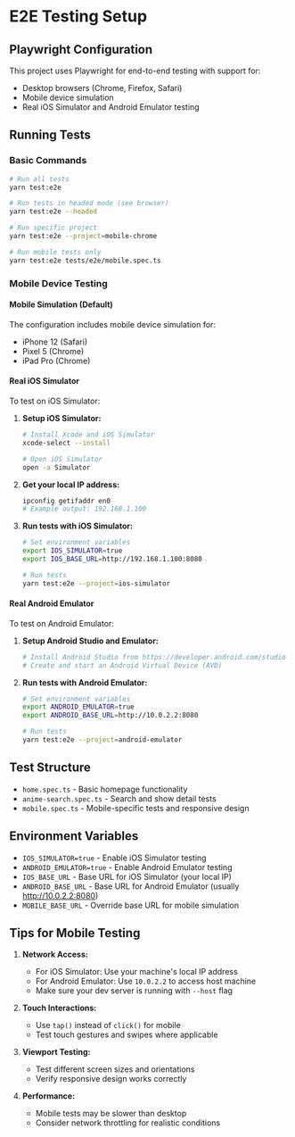 # E2E Testing Setup

## Playwright Configuration

This project uses Playwright for end-to-end testing with support for:
- Desktop browsers (Chrome, Firefox, Safari)
- Mobile device simulation
- Real iOS Simulator and Android Emulator testing

## Running Tests

### Basic Commands
```bash
# Run all tests
yarn test:e2e

# Run tests in headed mode (see browser)
yarn test:e2e --headed

# Run specific project
yarn test:e2e --project=mobile-chrome

# Run mobile tests only
yarn test:e2e tests/e2e/mobile.spec.ts
```

### Mobile Device Testing

#### Mobile Simulation (Default)
The configuration includes mobile device simulation for:
- iPhone 12 (Safari)
- Pixel 5 (Chrome)
- iPad Pro (Chrome)

#### Real iOS Simulator
To test on iOS Simulator:

1. **Setup iOS Simulator:**
   ```bash
   # Install Xcode and iOS Simulator
   xcode-select --install
   
   # Open iOS Simulator
   open -a Simulator
   ```

2. **Get your local IP address:**
   ```bash
   ipconfig getifaddr en0
   # Example output: 192.168.1.100
   ```

3. **Run tests with iOS Simulator:**
   ```bash
   # Set environment variables
   export IOS_SIMULATOR=true
   export IOS_BASE_URL=http://192.168.1.100:8080
   
   # Run tests
   yarn test:e2e --project=ios-simulator
   ```

#### Real Android Emulator
To test on Android Emulator:

1. **Setup Android Studio and Emulator:**
   ```bash
   # Install Android Studio from https://developer.android.com/studio
   # Create and start an Android Virtual Device (AVD)
   ```

2. **Run tests with Android Emulator:**
   ```bash
   # Set environment variables
   export ANDROID_EMULATOR=true
   export ANDROID_BASE_URL=http://10.0.2.2:8080
   
   # Run tests
   yarn test:e2e --project=android-emulator
   ```

## Test Structure

- `home.spec.ts` - Basic homepage functionality
- `anime-search.spec.ts` - Search and show detail tests
- `mobile.spec.ts` - Mobile-specific tests and responsive design

## Environment Variables

- `IOS_SIMULATOR=true` - Enable iOS Simulator testing
- `ANDROID_EMULATOR=true` - Enable Android Emulator testing
- `IOS_BASE_URL` - Base URL for iOS Simulator (your local IP)
- `ANDROID_BASE_URL` - Base URL for Android Emulator (usually http://10.0.2.2:8080)
- `MOBILE_BASE_URL` - Override base URL for mobile simulation

## Tips for Mobile Testing

1. **Network Access:**
   - For iOS Simulator: Use your machine's local IP address
   - For Android Emulator: Use `10.0.2.2` to access host machine
   - Make sure your dev server is running with `--host` flag

2. **Touch Interactions:**
   - Use `tap()` instead of `click()` for mobile
   - Test touch gestures and swipes where applicable

3. **Viewport Testing:**
   - Test different screen sizes and orientations
   - Verify responsive design works correctly

4. **Performance:**
   - Mobile tests may be slower than desktop
   - Consider network throttling for realistic conditions